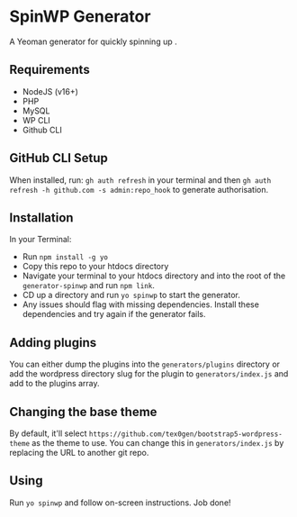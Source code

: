 # SpinWP Generator
A Yeoman generator for quickly spinning up .

## Requirements
- NodeJS (v16+)
- PHP
- MySQL
- WP CLI
- Github CLI

## GitHub CLI Setup
When installed, run: `gh auth refresh` in your terminal and then `gh auth refresh -h github.com -s admin:repo_hook` to generate authorisation.

## Installation
In your Terminal:
- Run `npm install -g yo`
- Copy this repo to your htdocs directory
- Navigate your terminal to your htdocs directory and into the root of the `generator-spinwp` and run `npm link`.
- CD up a directory and run `yo spinwp` to start the generator.
- Any issues should flag with missing dependencies. Install these dependencies and try again if the generator fails.

## Adding plugins
You can either dump the plugins into the `generators/plugins` directory or add the wordpress directory slug for the plugin to `generators/index.js` and add to the plugins array.

## Changing the base theme
By default, it'll select `https://github.com/tex0gen/bootstrap5-wordpress-theme` as the theme to use. You can change this in `generators/index.js` by replacing the URL to another git repo.

## Using
Run `yo spinwp` and follow on-screen instructions. Job done!
